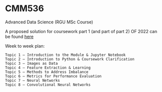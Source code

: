 # CMM536

Advanced Data Science (RGU MSc Course)

A proposed solution for coursework part 1 (and part of part 2) OF 2022 can be found [here](https://github.com/carlosfmorenog/CMM536_CW_2022)

Week to week plan:

    Topic 1 – Introduction to the Module & Jupyter Notebook
    Topic 2 – Introduction to Python & Coursework Clarification
    Topic 3 – Images as Data
    Topic 4 – Feature Extraction & Learning
    Topic 5 – Methods to Address Imbalance
    Topic 6 – Metrics for Performance Evaluation
    Topic 7 – Neural Networks
    Topic 8 – Convolutional Neural Networks
